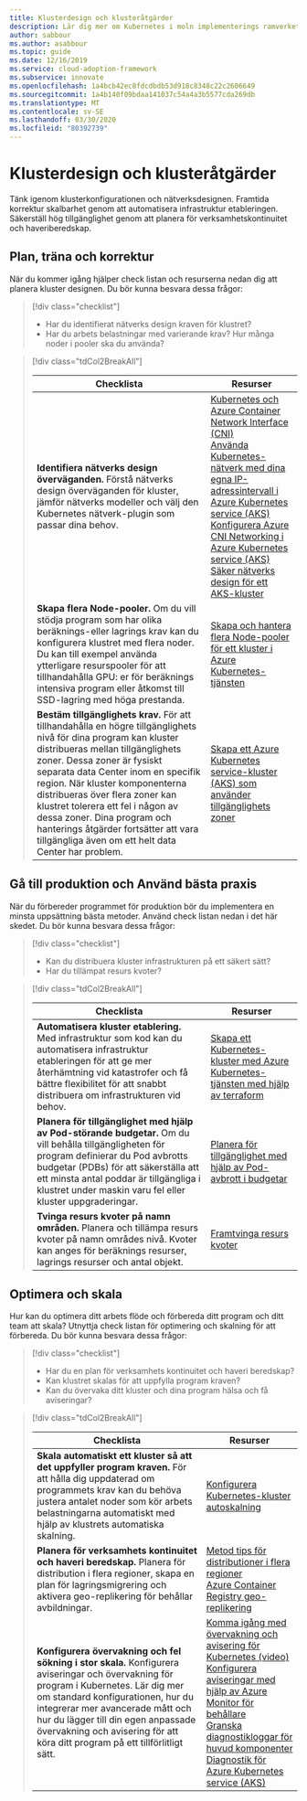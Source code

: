 ```yaml
---
title: Klusterdesign och klusteråtgärder
description: Lär dig mer om Kubernetes i moln implementerings ramverket för kluster design och-åtgärder.
author: sabbour
ms.author: asabbour
ms.topic: guide
ms.date: 12/16/2019
ms.service: cloud-adoption-framework
ms.subservice: innovate
ms.openlocfilehash: 1a4bcb42ec8fdcdbdb53d918c8348c22c2606649
ms.sourcegitcommit: 1a4b140f09bdaa141037c54a4a3b5577cda269db
ms.translationtype: MT
ms.contentlocale: sv-SE
ms.lasthandoff: 03/30/2020
ms.locfileid: "80392739"
---
```

<!-- cSpell:ignore asabbour sabbour autoscaler PDBs -->

# <a name="cluster-design-and-operations"></a>Klusterdesign och klusteråtgärder

Tänk igenom klusterkonfigurationen och nätverksdesignen. Framtida korrektur skalbarhet genom att automatisera infrastruktur etableringen. Säkerställ hög tillgänglighet genom att planera för verksamhetskontinuitet och haveriberedskap.

## <a name="plan-train-and-proof"></a>Plan, träna och korrektur

När du kommer igång hjälper check listan och resurserna nedan dig att planera kluster designen. Du bör kunna besvara dessa frågor:

<!-- markdownlint-disable MD033 -->

> [!div class="checklist"]
>
> - Har du identifierat nätverks design kraven för klustret?
> - Har du arbets belastningar med varierande krav? Hur många noder i pooler ska du använda?

<!-- -->

> [!div class="tdCol2BreakAll"]
>
> | Checklista  | Resurser |
> |------------------------------------------------------------------|-----------------------------------------------------------------|
> | **Identifiera nätverks design överväganden.** Förstå nätverks design överväganden för kluster, jämför nätverks modeller och välj den Kubernetes nätverk-plugin som passar dina behov.    | [Kubernetes och Azure Container Network Interface (CNI)](https://docs.microsoft.com/azure/aks/concepts-network#azure-virtual-networks) <br/> [Använda Kubernetes-nätverk med dina egna IP-adressintervall i Azure Kubernetes service (AKS)](https://docs.microsoft.com/azure/aks/configure-kubenet) <br/> [Konfigurera Azure CNI Networking i Azure Kubernetes service (AKS)](https://docs.microsoft.com/azure/aks/configure-azure-cni) <br/> [Säker nätverks design för ett AKS-kluster](https://github.com/Azure/sg-aks-workshop/blob/master/cluster-design/NetworkDesign.md)|
> | **Skapa flera Node-pooler.** Om du vill stödja program som har olika beräknings-eller lagrings krav kan du konfigurera klustret med flera noder. Du kan till exempel använda ytterligare resurspooler för att tillhandahålla GPU: er för beräknings intensiva program eller åtkomst till SSD-lagring med höga prestanda.   | [Skapa och hantera flera Node-pooler för ett kluster i Azure Kubernetes-tjänsten](https://docs.microsoft.com/azure/aks/use-multiple-node-pools) |
> | **Bestäm tillgänglighets krav.** För att tillhandahålla en högre tillgänglighets nivå för dina program kan kluster distribueras mellan tillgänglighets zoner. Dessa zoner är fysiskt separata data Center inom en specifik region. När kluster komponenterna distribueras över flera zoner kan klustret tolerera ett fel i någon av dessa zoner. Dina program och hanterings åtgärder fortsätter att vara tillgängliga även om ett helt data Center har problem.   | [Skapa ett Azure Kubernetes service-kluster (AKS) som använder tillgänglighets zoner](https://docs.microsoft.com/azure/aks/availability-zones) |

## <a name="go-to-production-and-apply-best-practices"></a>Gå till produktion och Använd bästa praxis

När du förbereder programmet för produktion bör du implementera en minsta uppsättning bästa metoder. Använd check listan nedan i det här skedet. Du bör kunna besvara dessa frågor:

> [!div class="checklist"]
>
> - Kan du distribuera kluster infrastrukturen på ett säkert sätt?
> - Har du tillämpat resurs kvoter?

<!-- -->

> [!div class="tdCol2BreakAll"]
>
> | Checklista  | Resurser                                                                                                     |
> |------------------------------------------------------------------|-----------------------------------------------------------------|
> | **Automatisera kluster etablering.** Med infrastruktur som kod kan du automatisera infrastruktur etableringen för att ge mer återhämtning vid katastrofer och få bättre flexibilitet för att snabbt distribuera om infrastrukturen vid behov.     | [Skapa ett Kubernetes-kluster med Azure Kubernetes-tjänsten med hjälp av terraform](https://docs.microsoft.com/azure/terraform/terraform-create-k8s-cluster-with-tf-and-aks)|
> | **Planera för tillgänglighet med hjälp av Pod-störande budgetar.** Om du vill behålla tillgängligheten för program definierar du Pod avbrotts budgetar (PDBs) för att säkerställa att ett minsta antal poddar är tillgängliga i klustret under maskin varu fel eller kluster uppgraderingar. | [Planera för tillgänglighet med hjälp av Pod-avbrott i budgetar](https://docs.microsoft.com/azure/aks/operator-best-practices-scheduler#plan-for-availability-using-pod-disruption-budgets)  |
> | **Tvinga resurs kvoter på namn områden.** Planera och tillämpa resurs kvoter på namn områdes nivå. Kvoter kan anges för beräknings resurser, lagrings resurser och antal objekt.| [Framtvinga resurs kvoter](https://docs.microsoft.com/azure/aks/operator-best-practices-scheduler#enforce-resource-quotas)  |

## <a name="optimize-and-scale"></a>Optimera och skala

Hur kan du optimera ditt arbets flöde och förbereda ditt program och ditt team att skala? Utnyttja check listan för optimering och skalning för att förbereda. Du bör kunna besvara dessa frågor:

> [!div class="checklist"]
>
> - Har du en plan för verksamhets kontinuitet och haveri beredskap?
> - Kan klustret skalas för att uppfylla program kraven?
> - Kan du övervaka ditt kluster och dina program hälsa och få aviseringar?

<!-- -->

> [!div class="tdCol2BreakAll"]
>
> | Checklista  | Resurser |
> |------------------------------------------------------------------|-----------------------------------------------------------------|
> | **Skala automatiskt ett kluster så att det uppfyller program kraven.** För att hålla dig uppdaterad om programmets krav kan du behöva justera antalet noder som kör arbets belastningarna automatiskt med hjälp av klustrets automatiska skalning. | [Konfigurera Kubernetes-kluster autoskalning](https://docs.microsoft.com/azure/aks/cluster-autoscaler)    |
> | **Planera för verksamhets kontinuitet och haveri beredskap.** Planera för distribution i flera regioner, skapa en plan för lagringsmigrering och aktivera geo-replikering för behållar avbildningar. | [Metod tips för distributioner i flera regioner](https://docs.microsoft.com/azure/aks/operator-best-practices-multi-region)  <br/> [Azure Container Registry geo-replikering](https://docs.microsoft.com/azure/container-registry/container-registry-geo-replication)  |
> | **Konfigurera övervakning och fel sökning i stor skala.** Konfigurera aviseringar och övervakning för program i Kubernetes. Lär dig mer om standard konfigurationen, hur du integrerar mer avancerade mått och hur du lägger till din egen anpassade övervakning och avisering för att köra ditt program på ett tillförlitligt sätt. | [Komma igång med övervakning och avisering för Kubernetes (video)](https://www.youtube.com/watch?v=W7aN_z-cyUw&list=PLLasX02E8BPCrIhFrc_ZiINhbRkYMKdPT&index=16) <br/> [Konfigurera aviseringar med hjälp av Azure Monitor för behållare](https://docs.microsoft.com/azure/azure-monitor/insights/container-insights-overview) <br/> [Granska diagnostikloggar för huvud komponenter](https://docs.microsoft.com/azure/aks/view-master-logs) <br/> [Diagnostik för Azure Kubernetes service (AKS)](https://docs.microsoft.com/azure/aks/concepts-diagnostics)    |
